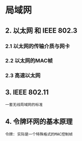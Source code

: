 # 局域网

## 2. 以太网 和 IEEE 802.3

### 2.1 以太网的传输介质与网卡

### 2.2 以太网的MAC帧

### 2.3 高速以太网

## 3. IEEE 802.11

    一套无线局域网的标准

## 4. 令牌环网的基本原理

    令牌: 实际是一个特殊格式的MAC控制帧
